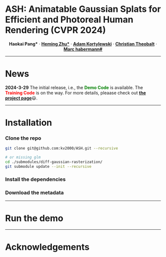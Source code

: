 # ASH: Animatable Gaussian Splats for Efficient and Photoreal Human Rendering (CVPR 2024)

  <p align="center">
    <strong>Haokai Pang*</strong>
    ·    
    <a href="https://people.mpi-inf.mpg.de/~hezhu/"><strong>Heming Zhu*</strong></a>
    ·
    <a href="https://gvrl.mpi-inf.mpg.de/"><strong>Adam Kortylewski</strong></a>
    ·
    <a href="https://people.mpi-inf.mpg.de/~theobalt/"><strong>Christian Theobalt</strong></a>
    ·
    <a href="https://people.mpi-inf.mpg.de/~mhaberma/"><strong>Marc habermann#</strong></a>
  </p> 

---

# News
**2024-3-29** The initial release, i.e., the <strong><font color=green>Demo Code</font></strong> is available. The <strong><font color=red>Training Code</font></strong> is on the way. For more details, pleaase check out <a href="https://vcai.mpi-inf.mpg.de/projects/ash/"><strong>the project page</strong></a>:smiley:.

---

# Installation
### Clone the repo
```bash
git clone git@github.com:kv2000/ASH.git --recursive

# or missing glm
cd ./submodules/diff-gaussian-rasterization/
git submodule update --init --recursive

```
### Install the dependencies

### Download the metadata


---
# Run the demo

---
# Acknowledgements